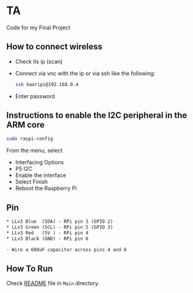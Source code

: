 # TA

Code for my Final Project

## How to connect wireless

- Check its ip (scan)
- Connect via vnc with the ip or via ssh like the following:

  ```sh
  ssh kaoripi@192.168.0.4
  ```

- Enter password

## Instructions to enable the I2C peripheral in the ARM core

```sh
sudo raspi-config
```

From the menu, select

- Interfacing Options
- P5 I2C
- Enable the interface
- Select Finish
- Reboot the Raspberry Pi

## Pin

```txt
* LLv3 Blue  (SDA) - RPi pin 3 (GPIO 2)
* LLv3 Green (SCL) - RPi pin 5 (GPIO 3)
* LLv3 Red   (5V ) - RPi pin 4
* LLv3 Black (GND) - RPi pin 6

- Wire a 680uF capacitor across pins 4 and 6
```

## How To Run

Check [README](Main/README.md) file in `Main` directory.